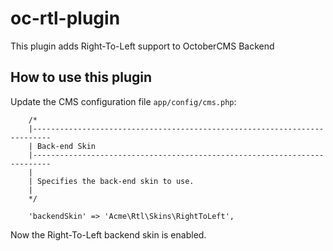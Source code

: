 oc-rtl-plugin
=============

This plugin adds Right-To-Left support to OctoberCMS Backend


## How to use this plugin

Update the CMS configuration file `app/config/cms.php`:

```
    /*
    |--------------------------------------------------------------------------
    | Back-end Skin
    |--------------------------------------------------------------------------
    |
    | Specifies the back-end skin to use.
    |
    */

    'backendSkin' => 'Acme\Rtl\Skins\RightToLeft',
```

Now the Right-To-Left backend skin is enabled.